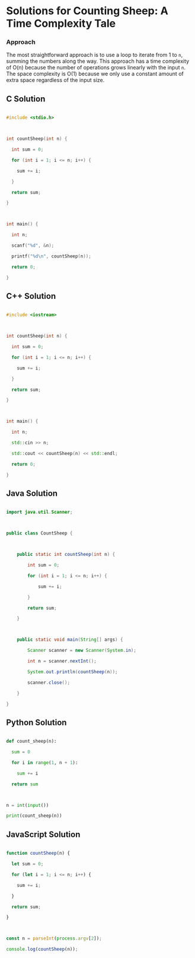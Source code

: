 # Solutions for Counting Sheep: A Time Complexity Tale

### Approach
The most straightforward approach is to use a loop to iterate from 1 to `n`, summing the numbers along the way.  This approach has a time complexity of O(n) because the number of operations grows linearly with the input `n`.  The space complexity is O(1) because we only use a constant amount of extra space regardless of the input size.

## C Solution
```c
#include <stdio.h>

int countSheep(int n) {
  int sum = 0;
  for (int i = 1; i <= n; i++) {
    sum += i;
  }
  return sum;
}

int main() {
  int n;
  scanf("%d", &n);
  printf("%d\n", countSheep(n));
  return 0;
}
```

## C++ Solution
```cpp
#include <iostream>

int countSheep(int n) {
  int sum = 0;
  for (int i = 1; i <= n; i++) {
    sum += i;
  }
  return sum;
}

int main() {
  int n;
  std::cin >> n;
  std::cout << countSheep(n) << std::endl;
  return 0;
}
```

## Java Solution
```java
import java.util.Scanner;

public class CountSheep {

    public static int countSheep(int n) {
        int sum = 0;
        for (int i = 1; i <= n; i++) {
            sum += i;
        }
        return sum;
    }

    public static void main(String[] args) {
        Scanner scanner = new Scanner(System.in);
        int n = scanner.nextInt();
        System.out.println(countSheep(n));
        scanner.close();
    }
}
```

## Python Solution
```python
def count_sheep(n):
  sum = 0
  for i in range(1, n + 1):
    sum += i
  return sum

n = int(input())
print(count_sheep(n))
```

## JavaScript Solution
```javascript
function countSheep(n) {
  let sum = 0;
  for (let i = 1; i <= n; i++) {
    sum += i;
  }
  return sum;
}

const n = parseInt(process.argv[2]);
console.log(countSheep(n));
```
